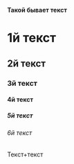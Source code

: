 **Такой бывает текст**
# 1й текст
## 2й текст
### 3й текст
#### 4й текст
##### 5й текст
###### 6й текст
Текст+текст
